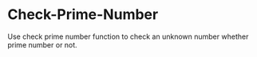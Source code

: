# Check-Prime-Number

Use check prime number function to check an unknown number whether prime number or not.
